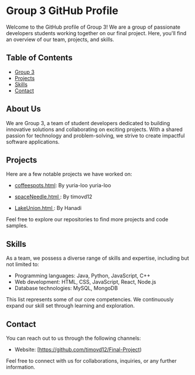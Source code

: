 # Group 3 GitHub Profile

Welcome to the GitHub profile of Group 3! We are a group of passionate developers students working together on our final project. Here, you'll find an overview of our team, projects, and skills.

## Table of Contents
- [Group 3](#IT115)
- [Projects](#projects)
- [Skills](#skills)
- [Contact](#contact)

## About Us
We are Group 3, a team of student developers dedicated to building innovative solutions and collaborating on exciting projects. With a shared passion for technology and problem-solving, we strive to create impactful software applications.

## Projects
Here are a few notable projects we have worked on:

- [coffeespots.html](https://github.com/timovd12/Final-Project/blob/main/coffeespots.html): By yuria-loo
yuria-loo
- [
spaceNeedle.html ](https://github.com/timovd12/Final-Project/blob/main/spaceNeedle.html): By timovd12

- [LakeUnion.html ](https://github.com/timovd12/Final-Project/blob/main/LakeUnion.html): By Hanadi


Feel free to explore our repositories to find more projects and code samples.

## Skills
As a team, we possess a diverse range of skills and expertise, including but not limited to:

- Programming languages: Java, Python, JavaScript, C++
- Web development: HTML, CSS, JavaScript, React, Node.js
- Database technologies: MySQL, MongoDB


This list represents some of our core competencies. We continuously expand our skill set through learning and exploration.

## Contact
You can reach out to us through the following channels:

- Website: [https://github.com/timovd12/Final-Project)

Feel free to connect with us for collaborations, inquiries, or any further information.

